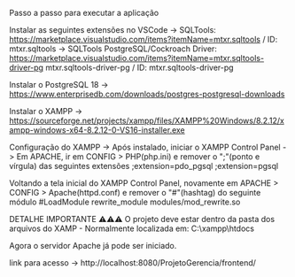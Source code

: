 Passo a passo para executar a aplicação

Instalar as seguintes extensões no VSCode
-> SQLTools: https://marketplace.visualstudio.com/items?itemName=mtxr.sqltools / ID: mtxr.sqltools
-> SQLTools PostgreSQL/Cockroach Driver: https://marketplace.visualstudio.com/items?itemName=mtxr.sqltools-driver-pg mtxr.sqltools-driver-pg / ID: mtxr.sqltools-driver-pg

Instalar o PostgreSQL 18 -> https://www.enterprisedb.com/downloads/postgres-postgresql-downloads

Instalar o XAMPP -> https://sourceforge.net/projects/xampp/files/XAMPP%20Windows/8.2.12/xampp-windows-x64-8.2.12-0-VS16-installer.exe

Configuração do XAMPP -> Após instalado, iniciar o XAMPP Control Panel -> Em APACHE, ir em CONFIG > PHP(php.ini) e remover o ";"(ponto e vírgula) das seguintes extensões
;extension=pdo_pgsql
;extension=pgsql

Voltando a tela inicial do XAMPP Control Panel, novamente em APACHE > CONFIG > Apache(httpd.conf) e remover o "#"(hashtag) do seguinte módulo
#LoadModule rewrite_module modules/mod_rewrite.so

DETALHE IMPORTANTE ⚠️⚠️⚠️
O projeto deve estar dentro da pasta dos arquivos do XAMP - Normalmente localizada em: C:\xampp\htdocs

Agora o servidor Apache já pode ser iniciado.

link para acesso -> http://localhost:8080/ProjetoGerencia/frontend/
